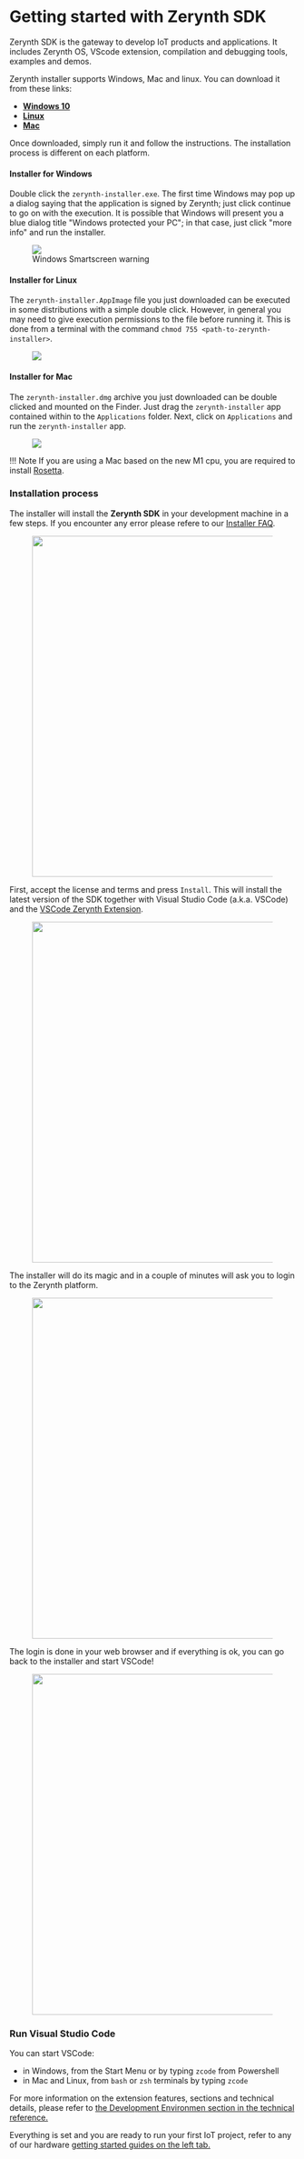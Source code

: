 # **Getting started with Zerynth SDK**

Zerynth SDK is the gateway to develop IoT products and applications. It includes Zerynth OS, VScode extension, compilation and debugging tools, examples and demos.


Zerynth installer supports Windows, Mac and linux.
You can download it from these links:

- [**Windows 10**](https://downloads.zerynth.com/v3/installer/zerynth-installer.exe)
- [**Linux**](https://downloads.zerynth.com/v3/installer/zerynth-installer.AppImage)
- [**Mac**](https://downloads.zerynth.com/v3/installer/zerynth-installer.dmg)

Once downloaded, simply run it and follow the instructions. The installation process is different on each platform.

#### Installer for Windows

Double click the `zerynth-installer.exe`. The first time Windows may pop up a dialog saying that
the application is signed by Zerynth; just click continue to go on with the execution. It is possible that Windows will present you a blue dialog title "Windows protected your PC"; in that case, just click "more info" and run the installer.

<figure>
  <a data-fancybox="gallery" href="../img/windows-screen.png">
  <img src="../img/windows-screen.png"/>
  </a>
  <figcaption>Windows Smartscreen warning</figcaption>
</figure>


#### Installer for Linux

The `zerynth-installer.AppImage` file you just downloaded can be executed in some distributions with a simple double click. However,
in general you may need to give execution permissions to the file before running it. This is done from a terminal with the command `chmod 755 <path-to-zerynth-installer>`.

<figure>
  <a data-fancybox="gallery" href="../img/installer-linux-01.png">
  <img src="../img/installer-linux-01.png"/>
  </a>
</figure>

#### Installer for Mac

The `zerynth-installer.dmg` archive you just downloaded can be double clicked and mounted on the Finder. Just drag the `zerynth-installer` app contained within to the `Applications` folder. Next, click on `Applications` and run the `zerynth-installer` app.

<figure>
  <a data-fancybox="gallery" href="../img/installer-mac-01.png">
  <img src="../img/installer-mac-01.png"/>
  </a>
</figure>

!!! Note
    If you are using a Mac based on the new M1 cpu, you are required to install [Rosetta](https://osxdaily.com/2020/12/04/how-install-rosetta-2-apple-silicon-mac/).

### Installation process

The installer will install the **Zerynth SDK** in your development machine in a few steps. If you encounter any error please refere to our [Installer FAQ](../reference/faq/installer.md).

<figure>
  <a data-fancybox="gallery" href="../img/installer-01.png">
  <img src="../img/installer-01.png" width="600"/>
  </a>
</figure>

First, accept the license and terms and press `Install`. This will install the latest version of the SDK together with Visual Studio Code (a.k.a. VSCode) and the [VSCode Zerynth Extension](https://marketplace.visualstudio.com/items?itemName=zerynth.zerynth3).

<figure>
  <a data-fancybox="gallery" href="../img/installer-02.png">
  <img src="../img/installer-02.png"width="600"/>
  </a>
</figure>
The installer will do its magic and in a couple of minutes will ask you to login to the Zerynth platform.

<figure>
  <a data-fancybox="gallery" href="../img/installer-03.png">
  <img src="../img/installer-03.png"width="600"/>
  </a>
</figure>

The login is done in your web browser and if everything is ok, you can go back to the installer and start VSCode!

<figure>
  <a data-fancybox="gallery" href="../img/installer-05.png">
  <img src="../img/installer-05.png"width="600"/>
  </a>
</figure>

### Run Visual Studio Code

You can start VSCode:

- in Windows, from the Start Menu or by typing `zcode` from Powershell
- in Mac and Linux, from `bash` or `zsh` terminals by typing `zcode`

For more information on the extension features, sections and technical details, please refer to [the Development Environmen section in the technical reference.](../../../reference/vscode/)


Everything is set and you are ready to run your first IoT project, refer to any of our hardware [getting started guides on the left tab.](../ZM1-DB/)